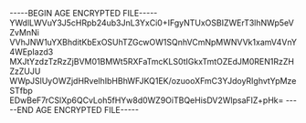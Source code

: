 -----BEGIN AGE ENCRYPTED FILE-----
YWdlLWVuY3J5cHRpb24ub3JnL3YxCi0+IFgyNTUxOSBIZWErT3lhNWp5eVZvMnNi
VVhJNW1uYXBhditKbExOSUhTZGcwOW1SQnhVCmNpMWNVVk1xamV4VnY4WEpIazd3
MXJtYzdzTzRzZjBVM01BMWt5RXFaTmcKLS0tIGkxTmtOZEdJM0REN1RzZHZzZUJU
WWpJSlUyOWZjdHRvelhIbHBhWFJKQ1EK/ozuooXFmC3YJdoyRIghvtYpMzeSTfbp
EDwBeF7rCSlXp6QCvLoh5fHYw8d0WZ9OiTBQeHisDV2WlpsaFIZ+pHk=
-----END AGE ENCRYPTED FILE-----
